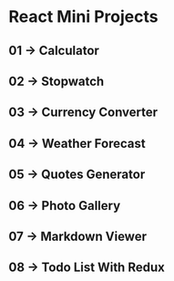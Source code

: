 # React Mini Projects

## 01 -> Calculator

## 02 -> Stopwatch

## 03 -> Currency Converter

## 04 -> Weather Forecast

## 05 -> Quotes Generator

## 06 -> Photo Gallery

## 07 -> Markdown Viewer

## 08 -> Todo List With Redux
